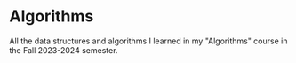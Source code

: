 # Algorithms
All the data structures and algorithms I learned in my "Algorithms" course in the Fall 2023-2024 semester.
